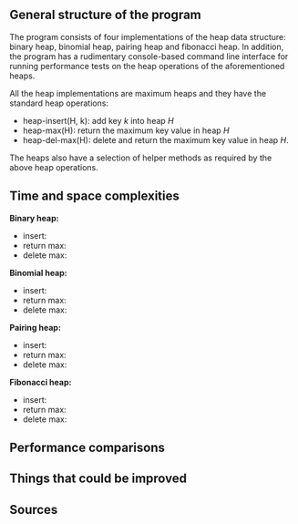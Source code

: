 ## General structure of the program

The program consists of four implementations of the heap data structure: binary heap, binomial heap, pairing heap and fibonacci heap. In addition, the program has a rudimentary console-based command line interface for running performance tests on the heap operations of the aforementioned heaps.

All the heap implementations are maximum heaps and they have the standard heap operations:

* heap-insert(H, k): add key _k_ into heap _H_
* heap-max(H): return the maximum key value in heap _H_
* heap-del-max(H): delete and return the maximum key value in heap _H_.

The heaps also have a selection of helper methods as required by the above heap operations.

## Time and space complexities

__Binary heap:__ 

* insert:
* return max: 
* delete max:

__Binomial heap:__

* insert:
* return max: 
* delete max:

__Pairing heap:__

* insert:
* return max: 
* delete max:

__Fibonacci heap:__

* insert:
* return max: 
* delete max:

## Performance comparisons



## Things that could be improved



## Sources

